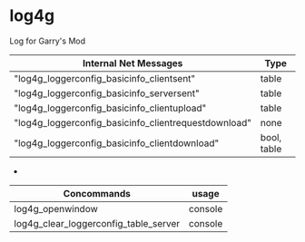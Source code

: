 # log4g
Log for Garry's Mod

| Internal Net Messages      | Type |
| ----------- | ----------- |
|"log4g_loggerconfig_basicinfo_clientsent"|table|
|"log4g_loggerconfig_basicinfo_serversent"|table|
|"log4g_loggerconfig_basicinfo_clientupload"|table|
|"log4g_loggerconfig_basicinfo_clientrequestdownload"|none|
|"log4g_loggerconfig_basicinfo_clientdownload"|bool, table|
-
| Concommands      | usage |
| ----------- | ----------- |
| log4g_openwindow      | console       |
| log4g_clear_loggerconfig_table_server     | console       |
